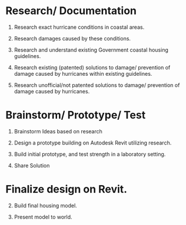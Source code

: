 # Research/ Documentation

1. Research exact hurricane conditions in coastal areas.

2. Research damages caused by these conditions.

3. Research and understand existing Government coastal housing guidelines.

4. Research existing (patented) solutions to damage/ prevention of damage caused by hurricanes within existing guidelines.

5. Research unofficial/not patented solutions to damage/ prevention of damage caused by hurricanes.

# Brainstorm/ Prototype/ Test

1. Brainstorm Ideas based on research

2. Design a prototype building on Autodesk Revit utilizing research.

3. Build initial prototype, and test strength in a laboratory setting.

4. Share Solution

# Finalize design on Revit.

2. Build final housing model.

3. Present model to world.
